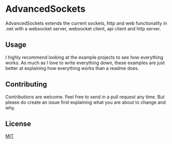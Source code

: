 # AdvancedSockets
AdvancedSockets extends the current sockets, http and web functionality in .net with a websocket server, websocket client, api client and http server.

## Usage
I highly recommend looking at the example projects to see how everything works. As much as I love to write everything down, these examples are just better at explaining how everything works than a readme does.

## Contributing
Contributions are welcome. Feel free to send in a pull request any time. But please do create an issue first explaining what you are about to change and why.

## License
[MIT](LICENSE)

